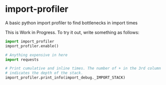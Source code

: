 # import-profiler
A basic python import profiler to find bottlenecks in import times

This is Work in Progress. To try it out, write something as follows:

``` python
import import_profiler
import_profiler.enable()

# Anything expensive in here
import requests

# Print cumulative and inline times. The number of + in the 3rd column
# indicates the depth of the stack.
import_profiler.print_info(import_debug._IMPORT_STACK)
```
